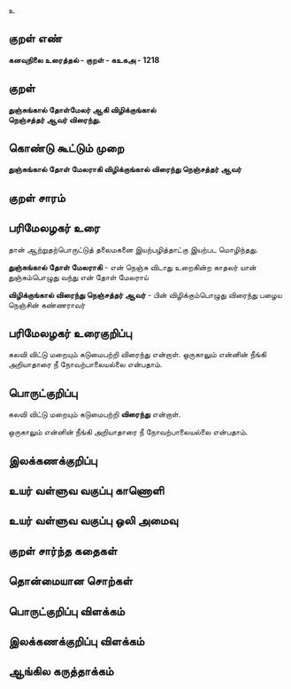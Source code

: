 உ

## குறள் எண் 

**கனவுநிலை உரைத்தல் - குறள் - கஉகஅ - 1218**

## குறள் 

**துஞ்சுங்கால் தோள்மேலர் ஆகி விழிக்குங்கால்  
நெஞ்சத்தர் ஆவர் விரைந்து.** 

## கொண்டு கூட்டும் முறை

**துஞ்சுங்கால் தோள் மேலராகி விழிக்குங்கால் விரைந்து நெஞ்சத்தர் ஆவர்**

## குறள் சாரம் 


## பரிமேலழகர் உரை

தான் ஆற்றுதற்பொருட்டுத் தலைமகனை இயற்பழித்தாட்கு இயற்பட மொழிந்தது. 

**துஞ்சுங்கால் தோள் மேலராகி** - என் நெஞ்சு விடாது உறைகின்ற காதலர் யான் துஞ்சும்பொழுது வந்து என் தோள் மேலராய் 

**விழிக்குங்கால் விரைந்து நெஞ்சத்தர் ஆவர்** - பின் விழிக்கும்பொழுது விரைந்து பழைய நெஞ்சின் கண்ணராவர்

## பரிமேலழகர் உரைகுறிப்பு   

கலவி விட்டு மறையும் கடுமைபற்றி விரைந்து என்றாள். ஒருகாலும் என்னின் நீங்கி அறியாதாரை நீ நோவற்பாலையல்லை என்பதாம்.

## பொருட்குறிப்பு 

கலவி விட்டு மறையும் கடுமைபற்றி **விரைந்து** என்றாள். 

ஒருகாலும் என்னின் நீங்கி அறியாதாரை நீ நோவற்பாலையல்லை என்பதாம்.

## இலக்கணக்குறிப்பு  


## உயர் வள்ளுவ வகுப்பு காணொளி


## உயர் வள்ளுவ வகுப்பு ஒலி அமைவு 

 
## குறள் சார்ந்த கதைகள் 


## தொன்மையான சொற்கள்


## பொருட்குறிப்பு விளக்கம்


## இலக்கணக்குறிப்பு விளக்கம்


## ஆங்கில கருத்தாக்கம் 



